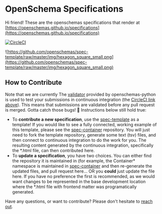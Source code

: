 # OpenSchema Specifications

Hi friend! These are the openschemas specifications that render at 
[https://openschemas.github.io/specifications](https://openschemas.github.io/specifications)

[![CircleCI](https://circleci.com/gh/openschemas/specifications.svg?style=svg)](https://circleci.com/gh/openschemas/specifications)

![https://github.com/openschemas/spec-template/raw/master/img/hexagon_square_small.png](https://github.com/openschemas/spec-template/raw/master/img/hexagon_square_small.png)

## How to Contribute

Note that we are currently 
The [validator](https://github.com/openschemas/openschemas-python) provided by openschemas-python
is used to test your submissions in continuous integration 
(the [CircleCI link above](https://circleci.com/gh/openschemas/specifications)).
This means that submissions are validated before any pull request is merged. Gotta catch those bugs! :bug:
Instructions below still hold true:

 - To **contribute a new specification**, use the [spec-template](https://www.github.com/openschemas/spec-template)
as a template! If you would like to see a fully connected, working example of this template, please
see the [spec-container](https://www.github.com/openschemas/spec-container) repository. 
You will just need to fork the template repository, generate some text (tsv) files, 
and then connect to continuous integration to do the work for you. The resulting 
content generated by the continuous integration, specifically the *.html file, can then contributed here.
 - To **update a specification**, you have two choices. You can either find the repository it is maintained 
in (for example, the Container* namespace is maintained in 
[spec-container](https://www.github.com/openschemas/spec-container) and then 
re-generate the updated files, and pull request here... OR you **could** just update
the file here. If you have no preference the first is recommended, as we would want changes 
to be represented in the base development location where the *.html file with frontend matter was
programatically generated.

Have any questions, or want to contribute? 
Please don't hesitate to [reach out](https://www.github.com/openschemas/specifications/issues).
